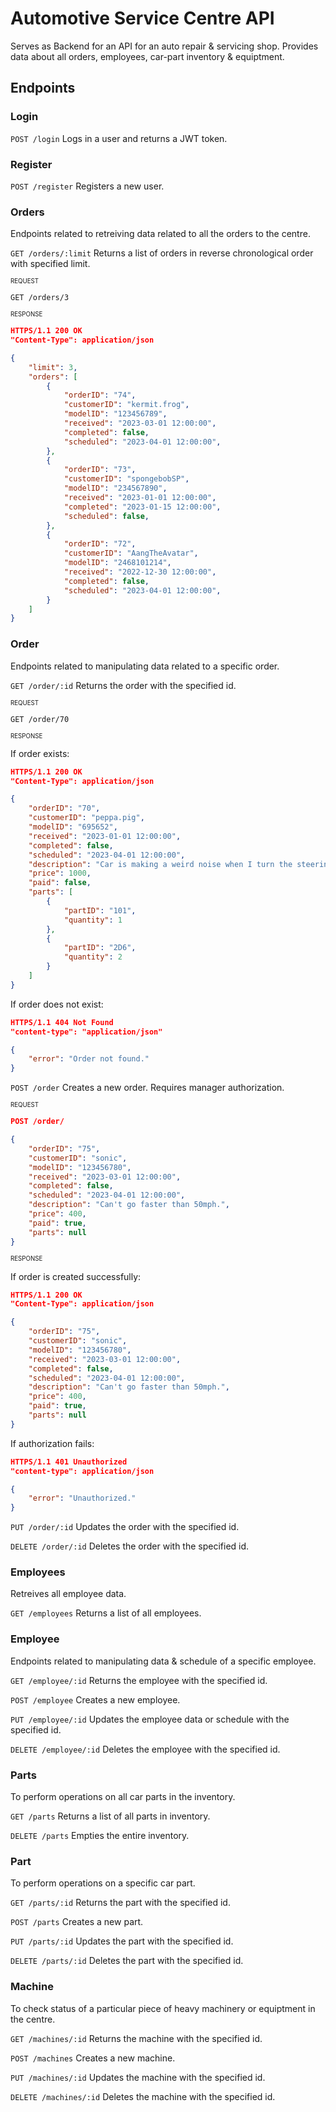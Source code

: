 # Automotive Service Centre API
Serves as Backend for an API for an auto repair & servicing shop. Provides data about all orders, employees, car-part inventory & equiptment.
## Endpoints

### Login
```POST /login```
Logs in a user and returns a JWT token.

### Register
```POST /register```
Registers a new user.

### Orders
Endpoints related to retreiving data related to all the orders to the centre.

```GET /orders/:limit```
Returns a list of orders in reverse chronological order with specified limit.

<sub><sup>REQUEST</sup></sub>
```
GET /orders/3
```

<sub><sup>RESPONSE</sup></sub>
```json
HTTPS/1.1 200 OK
"Content-Type": application/json

{
	"limit": 3,
	"orders": [
		{
			"orderID": "74",
			"customerID": "kermit.frog",
			"modelID": "123456789",
			"received": "2023-03-01 12:00:00",
			"completed": false,
			"scheduled": "2023-04-01 12:00:00",
		},
		{
			"orderID": "73",
			"customerID": "spongebobSP",
			"modelID": "234567890",
			"received": "2023-01-01 12:00:00",
			"completed": "2023-01-15 12:00:00",
			"scheduled": false,
		},
		{
			"orderID": "72",
			"customerID": "AangTheAvatar",
			"modelID": "2468101214",
			"received": "2022-12-30 12:00:00",
			"completed": false,
			"scheduled": "2023-04-01 12:00:00",
		}
	]
}
```

### Order
Endpoints related to manipulating data related to a specific order.

```GET /order/:id```
Returns the order with the specified id.

<sub><sup>REQUEST</sup></sub>
```
GET /order/70
```

<sub><sup>RESPONSE</sup></sub>

If order exists:
```json
HTTPS/1.1 200 OK
"Content-Type": application/json

{
	"orderID": "70",
	"customerID": "peppa.pig",
	"modelID": "695652",
	"received": "2023-01-01 12:00:00",
	"completed": false,
	"scheduled": "2023-04-01 12:00:00",
	"description": "Car is making a weird noise when I turn the steering wheel.",
	"price": 1000,
	"paid": false,
	"parts": [
		{
			"partID": "101",
			"quantity": 1
		},
		{
			"partID": "2D6",
			"quantity": 2
		}
	]
}
```

If order does not exist:

```json
HTTPS/1.1 404 Not Found
"content-type": "application/json"

{
	"error": "Order not found."
}
```

```POST /order```
Creates a new order. Requires manager authorization.

<sub><sup>REQUEST</sup></sub>
```json
POST /order/

{
	"orderID": "75",
	"customerID": "sonic",
	"modelID": "123456780",
	"received": "2023-03-01 12:00:00",
	"completed": false,
	"scheduled": "2023-04-01 12:00:00",
	"description": "Can't go faster than 50mph.",
	"price": 400,
	"paid": true,
	"parts": null
}
```

<sub><sup>RESPONSE</sup></sub>

If order is created successfully:
```json
HTTPS/1.1 200 OK
"Content-Type": application/json

{
	"orderID": "75",
	"customerID": "sonic",
	"modelID": "123456780",
	"received": "2023-03-01 12:00:00",
	"completed": false,
	"scheduled": "2023-04-01 12:00:00",
	"description": "Can't go faster than 50mph.",
	"price": 400,
	"paid": true,
	"parts": null
}
```

If authorization fails:
```json
HTTPS/1.1 401 Unauthorized
"content-type": application/json

{
	"error": "Unauthorized."
}
```

```PUT /order/:id```
Updates the order with the specified id.

```DELETE /order/:id```
Deletes the order with the specified id.

### Employees
Retreives all employee data.

```GET /employees```
Returns a list of all employees.

### Employee
Endpoints related to manipulating data & schedule of a specific employee.

```GET /employee/:id```
Returns the employee with the specified id.

```POST /employee```
Creates a new employee.

```PUT /employee/:id```
Updates the employee data or schedule with the specified id.

```DELETE /employee/:id```
Deletes the employee with the specified id.

### Parts
To perform operations on all car parts in the inventory.

```GET /parts```
Returns a list of all parts in inventory.

```DELETE /parts```
Empties the entire inventory.

### Part
To perform operations on a specific car part.

```GET /parts/:id```
Returns the part with the specified id.

```POST /parts```
Creates a new part.

```PUT /parts/:id```
Updates the part with the specified id.

```DELETE /parts/:id```
Deletes the part with the specified id.

### Machine
To check status of a particular piece of heavy machinery or equiptment in the centre.

```GET /machines/:id```
Returns the machine with the specified id.

```POST /machines```
Creates a new machine.

```PUT /machines/:id```
Updates the machine with the specified id.

```DELETE /machines/:id```
Deletes the machine with the specified id.
